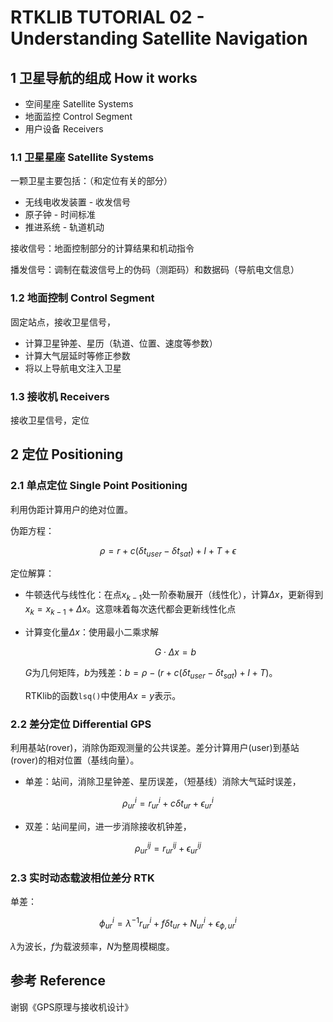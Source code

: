 # RTKLIB TUTORIAL 02 - Understanding Satellite Navigation

## 1 卫星导航的组成 How it works

* 空间星座 Satellite Systems
* 地面监控 Control Segment
* 用户设备 Receivers

### 1.1 卫星星座 Satellite Systems

一颗卫星主要包括：（和定位有关的部分）

* 无线电收发装置 - 收发信号
* 原子钟 - 时间标准
* 推进系统 - 轨道机动

接收信号：地面控制部分的计算结果和机动指令

播发信号：调制在载波信号上的伪码（测距码）和数据码（导航电文信息）


### 1.2 地面控制 Control Segment

固定站点，接收卫星信号，

* 计算卫星钟差、星历（轨道、位置、速度等参数）
* 计算大气层延时等修正参数
* 将以上导航电文注入卫星


### 1.3 接收机 Receivers

接收卫星信号，定位


## 2 定位 Positioning

### 2.1 单点定位 Single Point Positioning

利用伪距计算用户的绝对位置。

伪距方程：

$$
\rho = r + c (\delta t_{user} - \delta t_{sat}) + I + T + \epsilon
$$

定位解算：

* 牛顿迭代与线性化：在点$x_{k-1}$处一阶泰勒展开（线性化），计算$\Delta x$，更新得到$x_{k} = x_{k-1} + \Delta x$。这意味着每次迭代都会更新线性化点

* 计算变化量$\Delta x$：使用最小二乘求解

    $$
    G \cdot \Delta x = b
    $$

    $G$为几何矩阵，$b$为残差：$b = \rho -(r + c (\delta t_{user} - \delta t_{sat}) + I + T)$。

    RTKlib的函数`lsq()`中使用$Ax=y$表示。


### 2.2 差分定位 Differential GPS

利用基站(rover)，消除伪距观测量的公共误差。差分计算用户(user)到基站(rover)的相对位置（基线向量）。

* 单差：站间，消除卫星钟差、星历误差，（短基线）消除大气延时误差，

$$
\rho ^{i}_{ur} = r^{i}_{ur} + c \delta t_{ur} + \epsilon ^{i}_{ur}
$$

* 双差：站间星间，进一步消除接收机钟差，

$$
\rho ^{ij}_{ur} = r^{ij}_{ur} + \epsilon ^{ij}_{ur}
$$


### 2.3 实时动态载波相位差分 RTK

单差：

$$
\phi ^{i}_{ur} = \lambda ^{-1} r^{i}_{ur} + f \delta t_{ur} + N^{i}_{ur} + \epsilon ^{i}_{\phi, ur}
$$

$\lambda$为波长，$f$为载波频率，$N$为整周模糊度。


## 参考 Reference

谢钢《GPS原理与接收机设计》